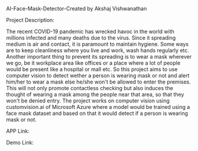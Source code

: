 AI-Face-Mask-Detector-Created by Akshaj Vishwanathan

Project Description:

The recent COVID-19 pandemic has wrecked havoc in the world with millions infected and many deaths due to the virus. Since it spreading medium is air and contact, it is paramount to maintain hygiene. Some ways are to keep cleanliness where you live and work, wash hands regularly etc. Another important thing to prevent its spreading is to wear a mask wherever we go, be it workplace area like offices or a place where a lot of people would be present like a hospital or mall etc. So this project aims to use computer vision to detect wether a person is wearing mask or not and alert him/her to wear a mask else he/she won't be allowed to enter the premises. This will not only promote contactless checking but also induces the thought of wearing a mask among the people near that area, so that they won't be denied entry. The project works on computer vision using customvision.ai of Microsoft Azure where a model would be trained using a face mask dataset and based on that it would detect if a person is wearing mask or not.

APP Link:

Demo Link:
